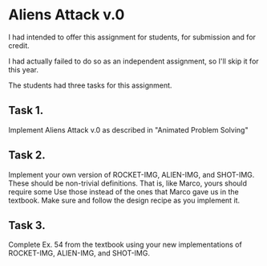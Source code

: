 # Aliens Attack v.0

I had intended to offer this assignment for students, for submission
and for credit.

I had actually failed to do so as an independent assignment, so I'll
skip it for this year.

The students had three tasks for this assignment.

## Task 1.

Implement Aliens Attack v.0 as described in "Animated Problem Solving"

## Task 2.

Implement your own version of ROCKET-IMG, ALIEN-IMG, and SHOT-IMG.
These should be non-trivial definitions. That is, like Marco, yours
should require some Use those instead of the ones that Marco gave us
in the textbook. Make sure and follow the design recipe as you
implement it.

## Task 3.

Complete Ex. 54 from the textbook using your new implementations of
ROCKET-IMG, ALIEN-IMG, and SHOT-IMG.
